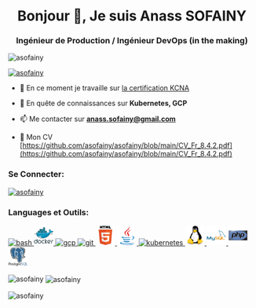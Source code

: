 <h1 align="center">Bonjour 👋, Je suis Anass SOFAINY</h1>
<h3 align="center">Ingénieur de Production / Ingénieur DevOps (in the making)</h3>

<p align="left"> <img src="https://komarev.com/ghpvc/?username=asofainy&label=Profile%20views&color=0e75b6&style=flat" alt="asofainy" /> </p>

<p align="left"> <a href="https://github.com/ryo-ma/github-profile-trophy"><img src="https://github-profile-trophy.vercel.app/?username=asofainy" alt="asofainy" /></a> </p>

- 🔭 En ce moment je travaille sur [la certification KCNA](https://training.linuxfoundation.org/certification/kubernetes-cloud-native-associate)

- 🌱 En quête de connaissances sur **Kubernetes, GCP**

- 📫 Me contacter sur **anass.sofainy@gmail.com**

- 📄 Mon CV [https://github.com/asofainy/asofainy/blob/main/CV_Fr_8.4.2.pdf](https://github.com/asofainy/asofainy/blob/main/CV_Fr_8.4.2.pdf)

<h3 align="left">Se Connecter:</h3>
<p align="left">
<a href="https://linkedin.com/in/asofainy" target="blank"><img align="center" src="https://raw.githubusercontent.com/rahuldkjain/github-profile-readme-generator/master/src/images/icons/Social/linked-in-alt.svg" alt="asofainy" height="30" width="40" /></a>
</p>

<h3 align="left">Languages et Outils:</h3>
<p align="left"> <a href="https://www.gnu.org/software/bash/" target="_blank" rel="noreferrer"> <img src="https://www.vectorlogo.zone/logos/gnu_bash/gnu_bash-icon.svg" alt="bash" width="40" height="40"/> </a> <a href="https://www.docker.com/" target="_blank" rel="noreferrer"> <img src="https://raw.githubusercontent.com/devicons/devicon/master/icons/docker/docker-original-wordmark.svg" alt="docker" width="40" height="40"/> </a> <a href="https://cloud.google.com" target="_blank" rel="noreferrer"> <img src="https://www.vectorlogo.zone/logos/google_cloud/google_cloud-icon.svg" alt="gcp" width="40" height="40"/> </a> <a href="https://git-scm.com/" target="_blank" rel="noreferrer"> <img src="https://www.vectorlogo.zone/logos/git-scm/git-scm-icon.svg" alt="git" width="40" height="40"/> </a> <a href="https://www.w3.org/html/" target="_blank" rel="noreferrer"> <img src="https://raw.githubusercontent.com/devicons/devicon/master/icons/html5/html5-original-wordmark.svg" alt="html5" width="40" height="40"/> </a> <a href="https://www.java.com" target="_blank" rel="noreferrer"> <img src="https://raw.githubusercontent.com/devicons/devicon/master/icons/java/java-original.svg" alt="java" width="40" height="40"/> </a> <a href="https://kubernetes.io" target="_blank" rel="noreferrer"> <img src="https://www.vectorlogo.zone/logos/kubernetes/kubernetes-icon.svg" alt="kubernetes" width="40" height="40"/> </a> <a href="https://www.linux.org/" target="_blank" rel="noreferrer"> <img src="https://raw.githubusercontent.com/devicons/devicon/master/icons/linux/linux-original.svg" alt="linux" width="40" height="40"/> </a> <a href="https://www.mysql.com/" target="_blank" rel="noreferrer"> <img src="https://raw.githubusercontent.com/devicons/devicon/master/icons/mysql/mysql-original-wordmark.svg" alt="mysql" width="40" height="40"/> </a> <a href="https://www.php.net" target="_blank" rel="noreferrer"> <img src="https://raw.githubusercontent.com/devicons/devicon/master/icons/php/php-original.svg" alt="php" width="40" height="40"/> </a> <a href="https://www.postgresql.org" target="_blank" rel="noreferrer"> <img src="https://raw.githubusercontent.com/devicons/devicon/master/icons/postgresql/postgresql-original-wordmark.svg" alt="postgresql" width="40" height="40"/> </a> </p>

<p><img align="left" src="https://github-readme-stats.vercel.app/api/top-langs?username=asofainy&show_icons=true&locale=en&layout=compact" alt="asofainy" /></p>

<p>&nbsp;<img align="center" src="https://github-readme-stats.vercel.app/api?username=asofainy&show_icons=true&locale=en" alt="asofainy" /></p>

<p><img align="center" src="https://github-readme-streak-stats.herokuapp.com/?user=asofainy&" alt="asofainy" /></p>
